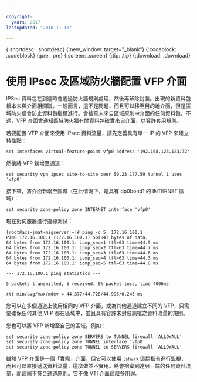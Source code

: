 ```yaml
---

copyright:
  years: 2017
lastupdated: "2018-11-10"

---
```


{:shortdesc: .shortdesc}
{:new_window: target="_blank"}
{:codeblock: .codeblock}
{:pre: .pre}
{:screen: .screen}
{:tip: .tip}
{:download: .download}

# 使用 IPsec 及區域防火牆配置 VFP 介面
IPSec 資料包在到達時會透過防火牆規則處理，然後再解除封裝。出現的新資料包根本未與介面相關聯。一般而言，這不是問題，而且可以移至目的地介面，但是區域防火牆會防止資料包繼續進行。會捨棄未來自區域原則中介面的任何資料包。不過，VFP 介面會通知區域防火牆有關資料包確實來自介面，以容許套用規則。 

若要配置 VFP 介面來使用 IPsec 資料流量，請先定義具有單一 IP 的 VFP 來建立特性點：

```
set interfaces virtual-feature-point vfp0 address '192.168.123.123/32'
```

然後將 VFP 新增至通道：

```
set security vpn ipsec site-to-site peer 50.23.177.59 tunnel 1 uses 'vfp0'
```

接下來，將介面新增至區域（在此情況下，是具有 dp0bond1 的 INTERNET 區域）：

```
set security zone-policy zone INTERNET interface 'vfp0'
```

現在對伺服器進行連線測試：

```
[root@acs-jmat-migserver ~]# ping -c 5  172.16.100.1
PING 172.16.100.1 (172.16.100.1) 56(84) bytes of data.
64 bytes from 172.16.100.1: icmp_seq=1 ttl=63 time=44.9 ms
64 bytes from 172.16.100.1: icmp_seq=2 ttl=63 time=44.7 ms
64 bytes from 172.16.100.1: icmp_seq=3 ttl=63 time=44.6 ms
64 bytes from 172.16.100.1: icmp_seq=4 ttl=63 time=44.3 ms
64 bytes from 172.16.100.1: icmp_seq=5 ttl=63 time=44.8 ms

--- 172.16.100.1 ping statistics ---

5 packets transmitted, 5 received, 0% packet loss, time 4006ms

rtt min/avg/max/mdev = 44.377/44.728/44.996/0.243 ms
```

您可以在多個通道上使用相同的 VFP 介面，或為其他通道建立不同的 VFP，只需要確保任何其他 VFP 都在區域中，並且具有容許未封裝訊框之資料流量的規則。

您也可以將 VFP 新增至自己的區域。例如：

```
set security zone-policy zone SERVERS to TUNNEL firewall 'ALLOWALL'
set security zone-policy zone TUNNEL interface 'vfp0'
set security zone-policy zone TUNNEL to SERVERS firewall 'ALLOWALL'
```

雖然 VFP 介面是一個「實際」介面，但它可以使用 `tshark` 這類指令進行監視，而且可以直接遞送資料流量，這麼做並不實用。將會捨棄到達另一端的任何資料流量，而這端不符合通道原則。它不像 VTI 介面這麼多用途。
